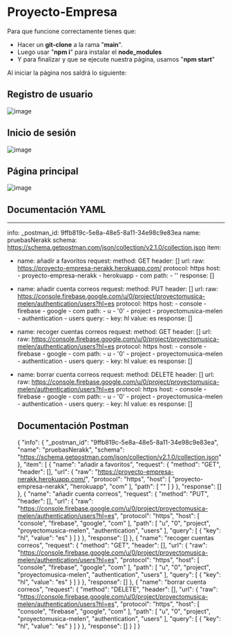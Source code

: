 # Proyecto-Empresa

Para que funcione correctamente tienes que:
- Hacer un **git-clone** a la rama "**main**".
- Luego usar "**npm i**" para instalar el **node_modules**
- Y para finalizar y que se ejecute nuestra página, usamos "**npm start**"

Al iniciar la página nos saldrá lo siguiente:

## Registro de usuario
![image](https://user-images.githubusercontent.com/56442515/121731282-06815380-caf1-11eb-87d7-897bb06b3a73.png)

## Inicio de sesión
![image](https://user-images.githubusercontent.com/56442515/121731328-139e4280-caf1-11eb-876b-878e7375a499.png)

## Página principal

![image](https://user-images.githubusercontent.com/56442515/121731163-ddf95980-caf0-11eb-95b5-fb2dd0c8ad3b.png)


## Documentación YAML
---
info:
  _postman_id: 9ffb819c-5e8a-48e5-8a11-34e98c9e83ea
  name: pruebasNerakk
  schema: https://schema.getpostman.com/json/collection/v2.1.0/collection.json
item:
- name: añadir a favoritos
  request:
    method: GET
    header: []
    url:
      raw: https://proyecto-empresa-nerakk.herokuapp.com/
      protocol: https
      host:
      - proyecto-empresa-nerakk
      - herokuapp
      - com
      path:
      - ''
  response: []
- name: añadir cuenta correos
  request:
    method: PUT
    header: []
    url:
      raw: https://console.firebase.google.com/u/0/project/proyectomusica-melen/authentication/users?hl=es
      protocol: https
      host:
      - console
      - firebase
      - google
      - com
      path:
      - u
      - '0'
      - project
      - proyectomusica-melen
      - authentication
      - users
      query:
      - key: hl
        value: es
  response: []
- name: recoger cuentas correos
  request:
    method: GET
    header: []
    url:
      raw: https://console.firebase.google.com/u/0/project/proyectomusica-melen/authentication/users?hl=es
      protocol: https
      host:
      - console
      - firebase
      - google
      - com
      path:
      - u
      - '0'
      - project
      - proyectomusica-melen
      - authentication
      - users
      query:
      - key: hl
        value: es
  response: []
- name: borrar cuenta correos
  request:
    method: DELETE
    header: []
    url:
      raw: https://console.firebase.google.com/u/0/project/proyectomusica-melen/authentication/users?hl=es
      protocol: https
      host:
      - console
      - firebase
      - google
      - com
      path:
      - u
      - '0'
      - project
      - proyectomusica-melen
      - authentication
      - users
      query:
      - key: hl
        value: es
  response: []
  
  ## Documentación Postman
  {
	"info": {
		"_postman_id": "9ffb819c-5e8a-48e5-8a11-34e98c9e83ea",
		"name": "pruebasNerakk",
		"schema": "https://schema.getpostman.com/json/collection/v2.1.0/collection.json"
	},
	"item": [
		{
			"name": "añadir a favoritos",
			"request": {
				"method": "GET",
				"header": [],
				"url": {
					"raw": "https://proyecto-empresa-nerakk.herokuapp.com/",
					"protocol": "https",
					"host": [
						"proyecto-empresa-nerakk",
						"herokuapp",
						"com"
					],
					"path": [
						""
					]
				}
			},
			"response": []
		},
		{
			"name": "añadir cuenta correos",
			"request": {
				"method": "PUT",
				"header": [],
				"url": {
					"raw": "https://console.firebase.google.com/u/0/project/proyectomusica-melen/authentication/users?hl=es",
					"protocol": "https",
					"host": [
						"console",
						"firebase",
						"google",
						"com"
					],
					"path": [
						"u",
						"0",
						"project",
						"proyectomusica-melen",
						"authentication",
						"users"
					],
					"query": [
						{
							"key": "hl",
							"value": "es"
						}
					]
				}
			},
			"response": []
		},
		{
			"name": "recoger cuentas correos",
			"request": {
				"method": "GET",
				"header": [],
				"url": {
					"raw": "https://console.firebase.google.com/u/0/project/proyectomusica-melen/authentication/users?hl=es",
					"protocol": "https",
					"host": [
						"console",
						"firebase",
						"google",
						"com"
					],
					"path": [
						"u",
						"0",
						"project",
						"proyectomusica-melen",
						"authentication",
						"users"
					],
					"query": [
						{
							"key": "hl",
							"value": "es"
						}
					]
				}
			},
			"response": []
		},
		{
			"name": "borrar cuenta correos",
			"request": {
				"method": "DELETE",
				"header": [],
				"url": {
					"raw": "https://console.firebase.google.com/u/0/project/proyectomusica-melen/authentication/users?hl=es",
					"protocol": "https",
					"host": [
						"console",
						"firebase",
						"google",
						"com"
					],
					"path": [
						"u",
						"0",
						"project",
						"proyectomusica-melen",
						"authentication",
						"users"
					],
					"query": [
						{
							"key": "hl",
							"value": "es"
						}
					]
				}
			},
			"response": []
		}
	]
}
